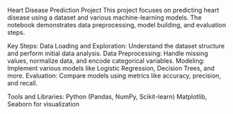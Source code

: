 Heart Disease Prediction Project
This project focuses on predicting heart disease using a dataset and various machine-learning models. The notebook demonstrates data preprocessing, model building, and evaluation steps.

Key Steps:
Data Loading and Exploration: Understand the dataset structure and perform initial data analysis.
Data Preprocessing: Handle missing values, normalize data, and encode categorical variables.
Modeling: Implement various models like Logistic Regression, Decision Trees, and more.
Evaluation: Compare models using metrics like accuracy, precision, and recall.


Tools and Libraries:
Python (Pandas, NumPy, Scikit-learn)
Matplotlib, Seaborn for visualization
